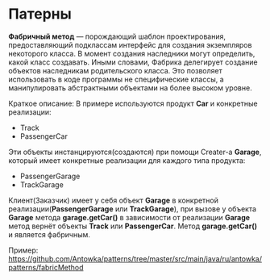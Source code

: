 # Патерны

**Фабричный метод** — порождающий шаблон проектирования, предоставляющий подклассам интерфейс для создания экземпляров 
некоторого класса. В момент создания наследники могут определить, какой класс создавать. Иными словами, Фабрика делегирует 
создание объектов наследникам родительского класса. Это позволяет использовать в коде программы не специфические классы, 
а манипулировать абстрактными объектами на более высоком уровне.

Краткое описание: В примере используются продукт **Car** и конкретные реализации:

* Track 
* PassengerCar

Эти объекты инстанцируются(создаются) при помощи Creater-a **Garage**, который имеет конкретные реализации для каждого типа продукта:

* PassengerGarage
* TrackGarage

Клиент(Заказчик) имеет у себя объект **Garage** в конкретной реализации(**PassengerGarage** или **TrackGarage**), при вызове у объекта **Garage** метода **garage.getCar()** в зависимости от реализации **Garage** метод вернёт объекты **Track** или **PassengerCar**. Метод **garage.getCar()** и является фабричным.

Пример: https://github.com/Antowka/patterns/tree/master/src/main/java/ru/antowka/patterns/fabricMethod
